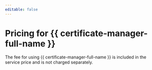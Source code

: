 ```yaml
---
editable: false
---
```


# Pricing for {{ certificate-manager-full-name }}

The fee for using {{ certificate-manager-full-name }} is included in the service price and is not charged separately.
